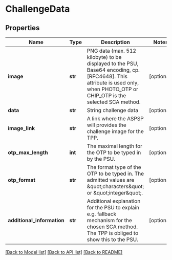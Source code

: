 # ChallengeData

## Properties
Name | Type | Description | Notes
------------ | ------------- | ------------- | -------------
**image** | **str** | PNG data (max. 512 kilobyte) to be displayed to the PSU, Base64 encoding, cp. [RFC4648]. This attribute is used only, when PHOTO_OTP or CHIP_OTP is the selected SCA method.  | [optional] 
**data** | **str** | String challenge data | [optional] 
**image_link** | **str** | A link where the ASPSP will provides the challenge image for the TPP. | [optional] 
**otp_max_length** | **int** | The maximal length for the OTP to be typed in by the PSU. | [optional] 
**otp_format** | **str** | The format type of the OTP to be typed in. The admitted values are \&quot;characters\&quot; or \&quot;integer\&quot;. | [optional] 
**additional_information** | **str** | Additional explanation for the PSU to explain e.g. fallback mechanism for the chosen SCA method. The TPP is obliged to show this to the PSU.  | [optional] 

[[Back to Model list]](../README.md#documentation-for-models) [[Back to API list]](../README.md#documentation-for-api-endpoints) [[Back to README]](../README.md)


